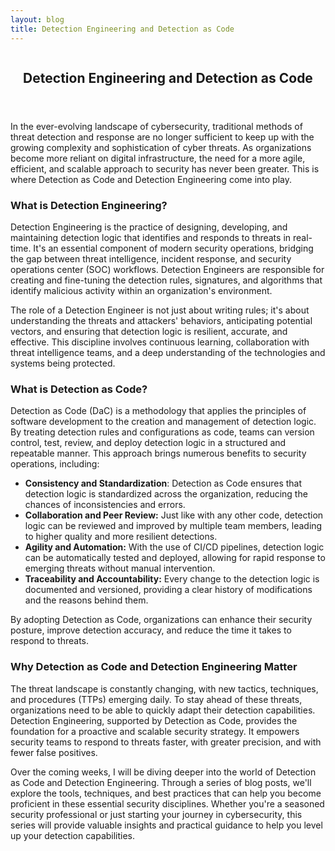 ```yaml
---
layout: blog
title: Detection Engineering and Detection as Code
---
```



<div id="main" class="s-content__main large-8 column">
<article class="entry">

<header class="entry__header">

<h2 class="entry__title h1">
    Detection Engineering and Detection as Code
</h2>        
</header>

<div class="entry__content">

<p>In the ever-evolving landscape of cybersecurity, traditional methods of threat detection and response are no longer sufficient to keep up with the growing complexity and sophistication of cyber threats. As organizations become more reliant on digital infrastructure, the need for a more agile, efficient, and scalable approach to security has never been greater. This is where Detection as Code and Detection Engineering come into play.</p>

<h3>What is Detection Engineering?</h3>
<p>Detection Engineering is the practice of designing, developing, and maintaining detection logic that identifies and responds to threats in real-time. It's an essential component of modern security operations, bridging the gap between threat intelligence, incident response, and security operations center (SOC) workflows. Detection Engineers are responsible for creating and fine-tuning the detection rules, signatures, and algorithms that identify malicious activity within an organization's environment.</p>

<p>The role of a Detection Engineer is not just about writing rules; it's about understanding the threats and attackers' behaviors, anticipating potential vectors, and ensuring that detection logic is resilient, accurate, and effective. This discipline involves continuous learning, collaboration with threat intelligence teams, and a deep understanding of the technologies and systems being protected.</p>

<h3>What is Detection as Code?</h3>
<p>Detection as Code (DaC) is a methodology that applies the principles of software development to the creation and management of detection logic. By treating detection rules and configurations as code, teams can version control, test, review, and deploy detection logic in a structured and repeatable manner. This approach brings numerous benefits to security operations, including:
    <ul>
        <li><strong>Consistency and Standardization</strong>: Detection as Code ensures that detection logic is standardized across the organization, reducing the chances of inconsistencies and errors.</li>
        <li><strong>Collaboration and Peer Review:</strong> Just like with any other code, detection logic can be reviewed and improved by multiple team members, leading to higher quality and more resilient detections.</li>
        <li><strong>Agility and Automation:</strong> With the use of CI/CD pipelines, detection logic can be automatically tested and deployed, allowing for rapid response to emerging threats without manual intervention.</li>
        <li><strong>Traceability and Accountability:</strong> Every change to the detection logic is documented and versioned, providing a clear history of modifications and the reasons behind them.</li>
    </ul>
</p>
<p>By adopting Detection as Code, organizations can enhance their security posture, improve detection accuracy, and reduce the time it takes to respond to threats.</p>

<h3>Why Detection as Code and Detection Engineering Matter</h3>
<p>The threat landscape is constantly changing, with new tactics, techniques, and procedures (TTPs) emerging daily. To stay ahead of these threats, organizations need to be able to quickly adapt their detection capabilities. Detection Engineering, supported by Detection as Code, provides the foundation for a proactive and scalable security strategy. It empowers security teams to respond to threats faster, with greater precision, and with fewer false positives.</p>

<p>Over the coming weeks, I will be diving deeper into the world of Detection as Code and Detection Engineering. Through a series of blog posts, we'll explore the tools, techniques, and best practices that can help you become proficient in these essential security disciplines. Whether you're a seasoned security professional or just starting your journey in cybersecurity, this series will provide valuable insights and practical guidance to help you level up your detection capabilities.</p>

</div>
</article> <!-- end entry -->

</div> <!-- end main -->  